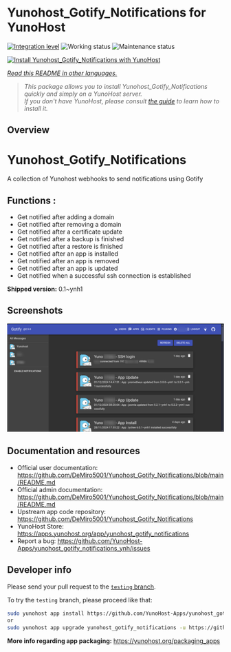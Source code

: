 <!--
N.B.: This README was automatically generated by <https://github.com/YunoHost/apps/tree/master/tools/readme_generator>
It shall NOT be edited by hand.
-->

# Yunohost_Gotify_Notifications for YunoHost

[![Integration level](https://apps.yunohost.org/badge/integration/yunohost_gotify_notifications)](https://ci-apps.yunohost.org/ci/apps/yunohost_gotify_notifications/)
![Working status](https://apps.yunohost.org/badge/state/yunohost_gotify_notifications)
![Maintenance status](https://apps.yunohost.org/badge/maintained/yunohost_gotify_notifications)

[![Install Yunohost_Gotify_Notifications with YunoHost](https://install-app.yunohost.org/install-with-yunohost.svg)](https://install-app.yunohost.org/?app=yunohost_gotify_notifications)

*[Read this README in other languages.](./ALL_README.md)*

> *This package allows you to install Yunohost_Gotify_Notifications quickly and simply on a YunoHost server.*  
> *If you don't have YunoHost, please consult [the guide](https://yunohost.org/install) to learn how to install it.*

## Overview

# Yunohost_Gotify_Notifications
A collection of Yunohost webhooks to send notifications using Gotify

## Functions :
  * Get notified after adding a domain
  * Get notified after removing a domain
  * Get notified after a certificate update
  * Get notified after a backup is finished
  * Get notified after a restore is finished
  * Get notified after an app is installed
  * Get notified after an app is removed
  * Get notified after an app is updated
  * Get notified when a successful ssh connection is established


**Shipped version:** 0.1~ynh1

## Screenshots

![Screenshot of Yunohost_Gotify_Notifications](./doc/screenshots/IMG_20241205_224629.png)

## Documentation and resources

- Official user documentation: <https://github.com/DeMiro5001/Yunohost_Gotify_Notifications/blob/main/README.md>
- Official admin documentation: <https://github.com/DeMiro5001/Yunohost_Gotify_Notifications/blob/main/README.md>
- Upstream app code repository: <https://github.com/DeMiro5001/Yunohost_Gotify_Notifications>
- YunoHost Store: <https://apps.yunohost.org/app/yunohost_gotify_notifications>
- Report a bug: <https://github.com/YunoHost-Apps/yunohost_gotify_notifications_ynh/issues>

## Developer info

Please send your pull request to the [`testing` branch](https://github.com/YunoHost-Apps/yunohost_gotify_notifications_ynh/tree/testing).

To try the `testing` branch, please proceed like that:

```bash
sudo yunohost app install https://github.com/YunoHost-Apps/yunohost_gotify_notifications_ynh/tree/testing --debug
or
sudo yunohost app upgrade yunohost_gotify_notifications -u https://github.com/YunoHost-Apps/yunohost_gotify_notifications_ynh/tree/testing --debug
```

**More info regarding app packaging:** <https://yunohost.org/packaging_apps>
